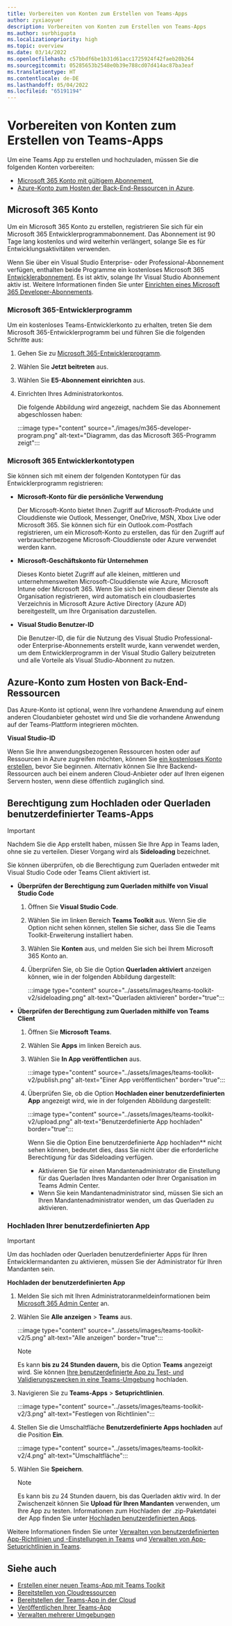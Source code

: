 ```yaml
---
title: Vorbereiten von Konten zum Erstellen von Teams-Apps
author: zyxiaoyuer
description: Vorbereiten von Konten zum Erstellen von Teams-Apps
ms.author: surbhigupta
ms.localizationpriority: high
ms.topic: overview
ms.date: 03/14/2022
ms.openlocfilehash: c57bbdf6be1b31d61acc1725924f42faeb20b264
ms.sourcegitcommit: 05285653b2548e0b39e788cd07d414ac87ba3eaf
ms.translationtype: HT
ms.contentlocale: de-DE
ms.lasthandoff: 05/04/2022
ms.locfileid: "65191194"
---
```

# <a name="prepare-accounts-to-build-teams-apps"></a>Vorbereiten von Konten zum Erstellen von Teams-Apps

Um eine Teams App zu erstellen und hochzuladen, müssen Sie die folgenden Konten vorbereiten:

* [Microsoft 365 Konto mit gültigem Abonnement.](accounts.md#microsoft-365-account)
* [Azure-Konto zum Hosten der Back-End-Ressourcen in Azure](accounts.md#azure-account-to-host-backend-resources).

## <a name="microsoft-365-account"></a>Microsoft 365 Konto

Um ein Microsoft 365 Konto zu erstellen, registrieren Sie sich für ein Microsoft 365 Entwicklerprogrammabonnement. Das Abonnement ist 90 Tage lang kostenlos und wird weiterhin verlängert, solange Sie es für Entwicklungsaktivitäten verwenden.

Wenn Sie über ein Visual Studio Enterprise- oder Professional-Abonnement verfügen, enthalten beide Programme ein kostenloses Microsoft 365 [Entwicklerabonnement](https://aka.ms/MyVisualStudioBenefits). Es ist aktiv, solange Ihr Visual Studio Abonnement aktiv ist. Weitere Informationen finden Sie unter [Einrichten eines Microsoft 365 Developer-Abonnements](https://developer.microsoft.com/microsoft-365/dev-program).

### <a name="microsoft-365-developer-program"></a>Microsoft 365-Entwicklerprogramm

Um ein kostenloses Teams-Entwicklerkonto zu erhalten, treten Sie dem Microsoft 365-Entwicklerprogramm bei und führen Sie die folgenden Schritte aus:

1. Gehen Sie zu [Microsoft 365-Entwicklerprogramm](https://developer.microsoft.com/microsoft-365/dev-program).
2. Wählen Sie **Jetzt beitreten** aus.
3. Wählen Sie **E5-Abonnement einrichten** aus.
4. Einrichten Ihres Administratorkontos.

   Die folgende Abbildung wird angezeigt, nachdem Sie das Abonnement abgeschlossen haben:

    :::image type="content" source="./images/m365-developer-program.png" alt-text="Diagramm, das das Microsoft 365-Programm zeigt":::

### <a name="microsoft-365-developer-account-types"></a>Microsoft 365 Entwicklerkontotypen

Sie können sich mit einem der folgenden Kontotypen für das Entwicklerprogramm registrieren:

- **Microsoft-Konto für die persönliche Verwendung**

    Der Microsoft-Konto bietet Ihnen Zugriff auf Microsoft-Produkte und Clouddienste wie Outlook, Messenger, OneDrive, MSN, Xbox Live oder Microsoft 365. Sie können sich für ein Outlook.com-Postfach registrieren, um ein Microsoft-Konto zu erstellen, das für den Zugriff auf verbraucherbezogene Microsoft-Clouddienste oder Azure verwendet werden kann.

- **Microsoft-Geschäftskonto für Unternehmen**

     Dieses Konto bietet Zugriff auf alle kleinen, mittleren und unternehmensweiten Microsoft-Clouddienste wie Azure, Microsoft Intune oder Microsoft 365. Wenn Sie sich bei einem dieser Dienste als Organisation registrieren, wird automatisch ein cloudbasiertes Verzeichnis in Microsoft Azure Active Directory (Azure AD) bereitgestellt, um Ihre Organisation darzustellen.

- **Visual Studio Benutzer-ID**

    Die Benutzer-ID, die für die Nutzung des Visual Studio Professional- oder Enterprise-Abonnements erstellt wurde, kann verwendet werden, um dem Entwicklerprogramm in der Visual Studio Gallery beizutreten und alle Vorteile als Visual Studio-Abonnent zu nutzen.

## <a name="azure-account-to-host-backend-resources"></a>Azure-Konto zum Hosten von Back-End-Ressourcen

Das Azure-Konto ist optional, wenn Ihre vorhandene Anwendung auf einem anderen Cloudanbieter gehostet wird und Sie die vorhandene Anwendung auf der Teams-Plattform integrieren möchten.

**Visual Studio-ID**

Wenn Sie Ihre anwendungsbezogenen Ressourcen hosten oder auf Ressourcen in Azure zugreifen möchten, können Sie [ein kostenloses Konto erstellen](https://azure.microsoft.com/free/), bevor Sie beginnen. Alternativ können Sie Ihre Backend-Ressourcen auch bei einem anderen Cloud-Anbieter oder auf Ihren eigenen Servern hosten, wenn diese öffentlich zugänglich sind.

## <a name="teams-custom-app-upload-or-sideload-permission"></a>Berechtigung zum Hochladen oder Querladen benutzerdefinierter Teams-Apps

> [!IMPORTANT]
> Nachdem Sie die App erstellt haben, müssen Sie Ihre App in Teams laden, ohne sie zu verteilen. Dieser Vorgang wird als **Sideloading** bezeichnet.

   Sie können überprüfen, ob die Berechtigung zum Querladen entweder mit Visual Studio Code oder Teams Client aktiviert ist.

* **Überprüfen der Berechtigung zum Querladen mithilfe von Visual Studio Code**

    1. Öffnen Sie **Visual Studio Code**.
    1. Wählen Sie im linken Bereich **Teams Toolkit** aus. Wenn Sie die Option nicht sehen können, stellen Sie sicher, dass Sie die Teams Toolkit-Erweiterung installiert haben.
    1. Wählen Sie **Konten** aus, und melden Sie sich bei Ihrem Microsoft 365 Konto an.
    1. Überprüfen Sie, ob Sie die Option **Querladen aktiviert** anzeigen können, wie in der folgenden Abbildung dargestellt:

       :::image type="content" source="../assets/images/teams-toolkit-v2/sideloading.png" alt-text="Querladen aktivieren" border="true":::

* **Überprüfen der Berechtigung zum Querladen mithilfe von Teams Client**

    1. Öffnen Sie **Microsoft Teams**.
    2. Wählen Sie **Apps** im linken Bereich aus.
    3. Wählen Sie **In App veröffentlichen** aus.

       :::image type="content" source="../assets/images/teams-toolkit-v2/publish.png" alt-text="Einer App veröffentlichen" border="true":::

    4. Überprüfen Sie, ob die Option **Hochladen einer benutzerdefinierten App** angezeigt wird, wie in der folgenden Abbildung dargestellt:

       :::image type="content" source="../assets/images/teams-toolkit-v2/upload.png" alt-text="Benutzerdefinierte App hochladen" border="true":::

        Wenn Sie die Option Eine benutzerdefinierte App hochladen** nicht sehen können, bedeutet dies, dass Sie nicht über die erforderliche Berechtigung für das Sideloading verfügen.
        * Aktivieren Sie für einen Mandantenadministrator die Einstellung für das Querladen Ihres Mandanten oder Ihrer Organisation im Teams Admin Center.
        * Wenn Sie kein Mandantenadministrator sind, müssen Sie sich an Ihren Mandantenadministrator wenden, um das Querladen zu aktivieren.

### <a name="upload-your-custom-app"></a>Hochladen Ihrer benutzerdefinierten App

> [!IMPORTANT]
> Um das hochladen oder Querladen benutzerdefinierter Apps für Ihren Entwicklermandanten zu aktivieren, müssen Sie der Administrator für Ihren Mandanten sein.

**Hochladen der benutzerdefinierten App**

1. Melden Sie sich mit Ihren Administratoranmeldeinformationen beim [Microsoft 365 Admin Center](https://admin.microsoft.com/Adminportal/Home?source=applauncher#/homepage#/) an.

2. Wählen Sie **Alle anzeigen** > **Teams** aus.

    :::image type="content" source="../assets/images/teams-toolkit-v2/5.png" alt-text="Alle anzeigen" border="true":::

   > [!Note]
   > Es kann **bis zu 24 Stunden dauern,** bis die Option **Teams** angezeigt wird. Sie können [Ihre benutzerdefinierte App zu Test- und Validierungszwecken in eine Teams-Umgebung](/microsoftteams/upload-custom-apps) hochladen.

3. Navigieren Sie zu **Teams-Apps** > **Setuprichtlinien**.

   :::image type="content" source="../assets/images/teams-toolkit-v2/3.png" alt-text="Festlegen von Richtlinien":::

4. Stellen Sie die Umschaltfläche **Benutzerdefinierte Apps hochladen** auf die Position **Ein**.

   :::image type="content" source="../assets/images/teams-toolkit-v2/4.png" alt-text="Umschaltfläche":::

5. Wählen Sie **Speichern**.

   > [!Note]
   > Es kann bis zu 24 Stunden dauern, bis das Querladen aktiv wird. In der Zwischenzeit können Sie **Upload für Ihren Mandanten** verwenden, um Ihre App zu testen. Informationen zum Hochladen der .zip-Paketdatei der App finden Sie unter [Hochladen benutzerdefinierten Apps](/microsoftteams/teams-app-setup-policies).

Weitere Informationen finden Sie unter [Verwalten von benutzerdefinierten App-Richtlinien und -Einstellungen in Teams](/microsoftteams/teams-custom-app-policies-and-settings) und [Verwalten von App-Setuprichtlinien in Teams](/microsoftteams/teams-app-setup-policies).

## <a name="see-also"></a>Siehe auch

* [Erstellen einer neuen Teams-App mit Teams Toolkit](create-new-project.md)
* [Bereitstellen von Cloudressourcen](provision.md)
* [Bereitstellen der Teams-App in der Cloud](deploy.md)
* [Veröffentlichen Ihrer Teams-App](../concepts/deploy-and-publish/appsource/publish.md)
* [Verwalten mehrerer Umgebungen](TeamsFx-multi-env.md)